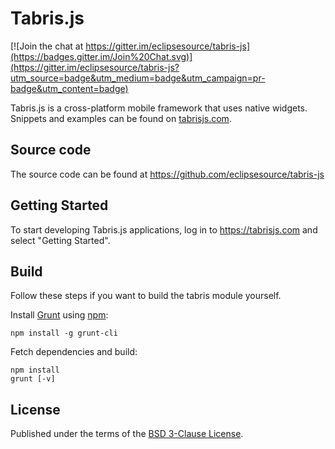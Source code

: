 # Tabris.js

[![Join the chat at https://gitter.im/eclipsesource/tabris-js](https://badges.gitter.im/Join%20Chat.svg)](https://gitter.im/eclipsesource/tabris-js?utm_source=badge&utm_medium=badge&utm_campaign=pr-badge&utm_content=badge)

Tabris.js is a cross-platform mobile framework that uses native widgets. Snippets and examples can be found on [tabrisjs.com](http://tabrisjs.com).

## Source code

The source code can be found at https://github.com/eclipsesource/tabris-js

## Getting Started

To start developing Tabris.js applications, log in to https://tabrisjs.com and select "Getting Started".

## Build

Follow these steps if you want to build the tabris module yourself.

Install [Grunt](http://gruntjs.com) using [npm](http://www.npmjs.com):

    npm install -g grunt-cli

Fetch dependencies and build:

    npm install
    grunt [-v]

## License

Published under the terms of the [BSD 3-Clause License](LICENSE).
